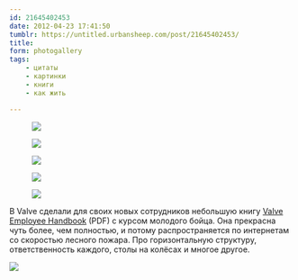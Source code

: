 ```yaml
---
id: 21645402453
date: 2012-04-23 17:41:50
tumblr: https://untitled.urbansheep.com/post/21645402453/
title:
form: photogallery
tags:
    - цитаты
    - картинки
    - книги
    - как жить

---
```


<div class="gallery">
<figure>
<img src="/media/21645402453_1.png" loading="lazy" />
</figure>
<figure>
<img src="/media/21645402453_2.png" loading="lazy" />
</figure>
<figure>
<img src="/media/21645402453_3.png" loading="lazy" />
</figure>
<figure>
<img src="/media/21645402453_4.png" loading="lazy" />
</figure>
<figure>
<img src="/media/21645402453_5.png" loading="lazy" />
</figure>
</div>

<p> В Valve сделали для своих новых сотрудников небольшую книгу <a href="http://newcdn.flamehaus.com/Valve_Handbook_LowRes.pdf">Valve Employee Handbook</a> (PDF) с курсом молодого бойца. Она прекрасна чуть более, чем полностью, и потому распространяется по интернетам со скоростью лесного пожара. Про горизонтальную структуру, ответственность каждого, столы на колёсах и многое другое.</p>

<img src="http://ambience.ru/urbansheep/i/valvebook.jpg"/>
